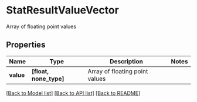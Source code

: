 # StatResultValueVector

Array of floating point values

## Properties
Name | Type | Description | Notes
------------ | ------------- | ------------- | -------------
**value** | **[float, none_type]** | Array of floating point values | 

[[Back to Model list]](../README.md#documentation-for-models) [[Back to API list]](../README.md#documentation-for-api-endpoints) [[Back to README]](../README.md)


